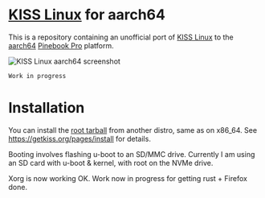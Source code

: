 # [KISS Linux](https://getkiss.org/) for aarch64

This is a repository containing an unofficial port of [KISS Linux](https://getkiss.org/) to the [aarch64](https://en.wikipedia.org/wiki/ARM_architecture#AArch64) [Pinebook Pro](https://www.pine64.org/pinebook-pro/) platform.

![KISS Linux aarch64 screenshot](https://raw.githubusercontent.com/jedavies-dev/kiss-aarch64/master/screenshot.png "KISS Linux aarch64")

```Work in progress```


# Installation
You can install the [root tarball](https://github.com/jedavies-dev/kiss-aarch64/releases/download/0.1/kiss-chroot.tar.xz) from another distro, same as on x86_64.  See https://getkiss.org/pages/install for details.

Booting involves flashing u-boot to an SD/MMC drive.  Currently I am using an SD card with u-boot & kernel, with root on the NVMe drive.

Xorg is now working OK.  Work now in progress for getting rust + Firefox done.
